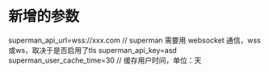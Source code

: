 # 新增的参数

superman_api_url=wss://xxx.com   // superman 需要用 websocket 通信，wss或ws，取决于是否启用了tls
superman_api_key=asd
superman_user_cache_time=30      // 缓存用户时间，单位：天
